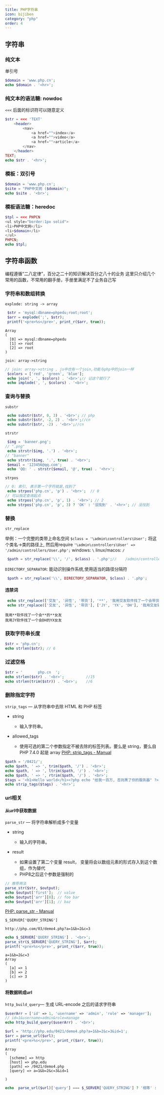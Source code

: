 ```yaml
---
title: PHP字符串
icon: bijiben
category: "php"
order: 4
---
```



## 字符串

### 纯文本

单引号

```php
$domain = 'www.php.cn';
echo $domain . '<hr>';
```

### 纯文本的语法糖: nowdoc

`<<<` 后面的标识符可以随意定义

```php
$str = <<< 'TEXT'
    <header>
        <nav>
            <a href="">index</a>
            <a href="">video</a>
            <a href="">article</a>
        </nav>
    </header>
TEXT;
echo $str . '<hr>';
```


### 模板：双引号

```php
$domain = 'www.php.cn';
$site = "PHP中文网 ($domain)";
echo $site . '<br>';
```

### 模板语法糖：heredoc

```php
$tpl = <<< PHPCN  
<ul style="border:1px solid">  
<li>PHP中文网</li>  
<li>$domain</li>  
</ul>  
PHPCN;  
echo $tpl;
```

## 字符串函数

编程遵循“二八定律”，百分之二十的知识解决百分之八十的业务
这里只介绍几个常用的函数，不常用的翻手册，手册里满足不了业务自己写

### 字符串和数组转换

`explode: string -> array`

```php
 $str = 'mysql:dbname=phpedu;root;root';
 $arr = explode(';', $str);
 printf('<pre>%s</pre>', print_r($arr, true));
```

```
Array
(
  [0] => mysql:dbname=phpedu
  [1] => root
  [2] => root
)
```

`join: array->string`

```php
// join: array->string , js中也有一个join,功能与php中的join一样
 $colors = ['red', 'green', 'blue'];
 echo join(', ', $colors) . '<br>';// 记这个就行了
 echo implode(', ', $colors) . '<br>'; 
```

### 查询与替换

`substr`

```php
 echo substr($str, 0, 3) . '<br>'; // php
 echo substr($str, -2, 2) . '<br>';//cn
 echo substr($str, -2) . '<br>';//cn
```

`strstr`

```php
 $img = 'banner.png';
// ".png"
 echo strstr($img, '.') . '<br>';
// "banner"
 echo strstr($img, '.', true) . '<br>';
 $email = '123456@qq.com';
 echo 'QQ: ' . strstr($email, '@', true) . '<hr>';

```

`strpos`

```php
// 0: 索引, 表示第一个字符就是,找到了
 echo strpos('php.cn', 'p') . '<br>';  // 0
// 可以指定查询起点
 echo strpos('php.cn', 'p', 1) . '<br>'; // 2
 echo strpos('php.cn', 'p', 3) ? 'OK' : '没找到' . '<hr>'; // 没找到

```

### 替换

`str_replace`

举例：一个完整的类带上命名空间 `$class = '\admin\controllers\User';`
将这个类名->类的路径上, 然后用require
`'\admin\controllers\User' => '/admin/controllers/User.php';`
windows: `\`     linux/macos: `/`

```php
 $path = str_replace('\\', '/', $class) . '.php';//    /admin/controllers/User.php
```

`DIRECTORY_SEPARATOR`: 能动识别操作系统,使用适当的路径分隔符

```php
 $path = str_replace('\\', DIRECTORY_SEPARATOR, $class) . '.php';
```

#### 违禁词

```php
 echo str_replace(['交友', '异性', '带货'], '**', '我用交友软件找了一个会带货的异性女友') . '<hr>';
 echo str_replace(['交友', '异性', '带货'], ['JY', 'YX', 'DH'], '我用交友软件找了一个会带货的异性女友') . '<hr>';
```

```
我用**软件找了一个会**的**女友
我用JY软件找了一个会DH的YX女友
```

### 获取字符串长度

```php
$str = 'php.cn';
echo strlen($str); // 6
```

### 过滤空格

```php
$str = '       php.cn  ';
echo strlen($str) . '<br>';          //15
echo strlen(trim($str)) . '<br>';    //6
```

### 删除指定字符

`strip_tags` — 从字符串中去除 HTML 和 PHP 标签
- string
  - 输入字符串。

- allowed_tags
  - 使用可选的第二个参数指定不被去除的标签列表。要么是 string，要么自 PHP 7.4.0 起是 array
    [PHP: strip_tags - Manual](https://www.php.net/manual/zh/function.strip-tags)

```php
$path = '/0421/';
echo $path, ' => ', trim($path, '/') . '<br>';
echo $path, ' => ', ltrim($path, '/') . '<br>';
echo $path, ' => ', rtrim($path, '/') . '<br>';
$tags = '<h1>Hello world</h1><?php echo "给我一百万, 否则黑了你的服务器" ?>';
echo strip_tags($tags) . '<hr>';
```

### url相关

#### 从url中获取数据

`parse_str` — 将字符串解析成多个变量

- string
  - 输入的字符串。

- result
  - 如果设置了第二个变量 result， 变量将会以数组元素的形式存入到这个数组，作为替代
  - PHP8之后这个参数是强制的

```php
// 推荐用法
parse_str($str, $output);
echo $output['first'];  // value
echo $output['arr'][0]; // foo bar
echo $output['arr'][1]; // baz
```

[PHP: parse_str - Manual](https://www.php.net/manual/zh/function.parse-str)

`$_SERVER['QUERY_STRING']`



```
http://php.com/03/demo4.php?a=1&b=2&c=3
```

```php
echo $_SERVER['QUERY_STRING'] . '<br>';
parse_str($_SERVER['QUERY_STRING'], $arr);
printf('<pre>%s</pre>', print_r($arr, true));
```
``` 
a=1&b=2&c=3
Array
(
  [a] => 1
  [b] => 2
  [c] => 3
)
```
#### 将数据转成url

`http_build_query`— 生成 URL-encode 之后的请求字符串

```php
$userArr = ['id' => 1, 'username' => 'admin', 'role' => 'manager'];  
// id=1&username=admin&role=manage
echo http_build_query($userArr) . '<br>';
```



```php
$url = 'http://php.edu/0421/demo4.php?a=1&b=2&c=3&id=1';
$arr = parse_url($url);
printf('<pre>%s</pre>', print_r($arr, true));
```

```
Array
(
  [scheme] => http
  [host] => php.edu
  [path] => /0421/demo4.php
  [query] => a=1&b=2&c=3&id=1

)
```

```php
echo  parse_url($url)['query'] === $_SERVER['QUERY_STRING'] ? '相等' : '不等';
```



